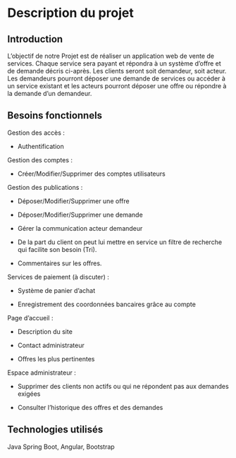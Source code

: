 # Description du projet
## Introduction
L’objectif de notre Projet est de réaliser un application web de vente de services. Chaque service sera payant et répondra à un système d’offre et de demande décris ci-après. Les clients seront soit demandeur, soit acteur. Les demandeurs pourront déposer une demande de services ou accéder à un service existant et les acteurs pourront déposer une offre ou répondre à la demande d’un demandeur. 

## Besoins fonctionnels  

Gestion des accès : 

- Authentification 

Gestion des comptes : 

- Créer/Modifier/Supprimer des comptes utilisateurs


Gestion des publications : 

- Déposer/Modifier/Supprimer une offre 

- Déposer/Modifier/Supprimer une demande 

- Gérer la communication acteur demandeur 

- De la part du client on peut lui mettre en service un filtre de recherche qui facilite son besoin (Tri). 

- Commentaires sur les offres. 

Services de paiement (à discuter) : 

- Système de panier d’achat 

- Enregistrement des coordonnées bancaires grâce au compte 

Page d’accueil : 

- Description du site 

- Contact administrateur 

- Offres les plus pertinentes 

Espace administrateur :

- Supprimer des clients non actifs ou qui ne répondent pas aux demandes exigées 

- Consulter l’historique des offres et des demandes

## Technologies utilisés

Java Spring Boot, Angular, Bootstrap
